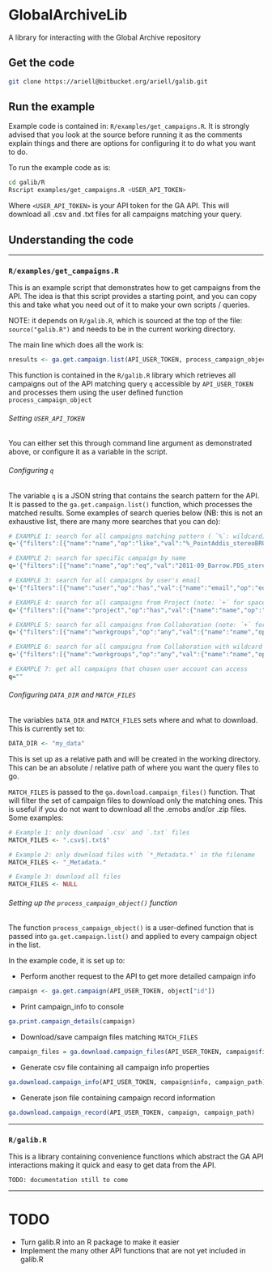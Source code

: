 # GlobalArchiveLib

A library for interacting with the Global Archive repository

## Get the code

```bash
git clone https://ariell@bitbucket.org/ariell/galib.git
```

## Run the example
Example code is contained in: `R/examples/get_campaigns.R`. It is strongly
advised that you look at the source before running it as the comments explain
things and there are options for configuring it to do what you want to do.

To run the example code as is:
```bash
cd galib/R
Rscript examples/get_campaigns.R <USER_API_TOKEN>
```
Where `<USER_API_TOKEN>` is your API token for the GA API. This will download
all .csv and .txt files for all campaigns matching your query.

## Understanding the code

-----

### `R/examples/get_campaigns.R`
This is an example script that demonstrates how to get campaigns from the API.
The idea is that this script provides a starting point, and you can copy this
and take what you need out of it to make your own scripts / queries.

NOTE: it depends on `R/galib.R`, which is sourced at the top of the file: `source("galib.R")` and needs to be in the current working directory.

The main line which does all the work is:

```R
nresults <- ga.get.campaign.list(API_USER_TOKEN, process_campaign_object, q=q)
```

This function is contained in the `R/galib.R` library which retrieves all campaigns
out of the API matching query `q` accessible by `API_USER_TOKEN` and processes
them using the user defined function `process_campaign_object`


###### Setting  `USER_API_TOKEN`
You can either set this through command line argument as demonstrated above, or
configure it as a variable in the script.


###### Configuring `q`
The variable `q` is a JSON string that contains the search pattern for the API.
It is passed to the `ga.get.campaign.list()` function, which processes the
matched results. Some examples of search queries below (NB: this is not an exhaustive list, there are many more searches that you can do):

```R
# EXAMPLE 1: search for all campaigns matching pattern ( `%`: wildcard)
q='{"filters":[{"name":"name","op":"like","val":"%_PointAddis_stereoBRUVs"}]}'
```
```R
# EXAMPLE 2: search for specific campaign by name
q='{"filters":[{"name":"name","op":"eq","val":"2011-09_Barrow.PDS_stereoBRUVs"}]}'
```
```R
# EXAMPLE 3: search for all campaigns by user's email
q='{"filters":[{"name":"user","op":"has","val":{"name":"email","op":"eq","val":"euan.harvey@curtin.edu.au"}}]}'
```
```R
# EXAMPLE 4: search for all campaigns from Project (note: `+` for spaces)
q='{"filters":[{"name":"project","op":"has","val":{"name":"name","op":"eq","val":"Deep+Water+FRDC"}}]}'
```
```R
# EXAMPLE 5: search for all campaigns from Collaboration (note: `+` for spaces)
q='{"filters":[{"name":"workgroups","op":"any","val":{"name":"name","op":"eq","val":"NSW+MER+BRUVS"}}]}'
```
```R
# EXAMPLE 6: search for all campaigns from Collaboration with wildcard search (`%`: wildcard, `ilike`: case insensitive)
q='{"filters":[{"name":"workgroups","op":"any","val":{"name":"name","op":"ilike","val":"nsw%bruvs"}}]}'
```
```R
# EXAMPLE 7: get all campaigns that chosen user account can access
q=""
```

###### Configuring `DATA_DIR` and `MATCH_FILES`
The variables `DATA_DIR` and `MATCH_FILES` sets where and what to download.
This is currently set to:
```R
DATA_DIR <- "my_data"
```
This is set up as a relative path and will be created in the working directory.
This can be an absolute / relative path of where you want the query files to go.

`MATCH_FILES` is passed to the `ga.download.campaign_files()`
function. That will filter the set of campaign files to download only the
matching ones. This is useful if you do not want to download all the .emobs
and/or .zip files. Some examples:

```R
# Example 1: only download `.csv` and `.txt` files
MATCH_FILES <- ".csv$|.txt$"
```
```R
# Example 2: only download files with `*_Metadata.*` in the filename
MATCH_FILES <- "_Metadata."
```
```R
# Example 3: download all files
MATCH_FILES <- NULL
```

###### Setting up the `process_campaign_object()` function
The function `process_campaign_object()` is a user-defined function that is passed into
`ga.get.campaign.list()` and applied to every campaign object in the list.

In the example code, it is set up to:

* Perform another request to the API to get more detailed campaign info
```R
campaign <- ga.get.campaign(API_USER_TOKEN, object["id"])
```
* Print campaign_info to console
```R
ga.print.campaign_details(campaign)
```
* Download/save campaign files matching `MATCH_FILES`
```R
campaign_files = ga.download.campaign_files(API_USER_TOKEN, campaign$files, campaign_path, match=MATCH_FILES)
```
* Generate csv file containing all campaign info properties
```R
ga.download.campaign_info(API_USER_TOKEN, campaign$info, campaign_path)
```
* Generate json file containing campaign record information
```R
ga.download.campaign_record(API_USER_TOKEN, campaign, campaign_path)
```

-----

### `R/galib.R`
This is a library containing convenience functions which abstract the GA API
interactions making it quick and easy to get data from the API.

```
TODO: documentation still to come
```

-----

# TODO

* Turn galib.R into an R package to make it easier
* Implement the many other API functions that are not yet included in galib.R
